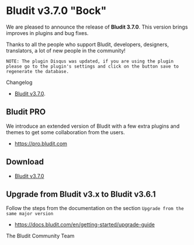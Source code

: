 # Bludit v3.7.0 "Bock"
<!-- date: 2019-01-27 08:00:00 -->
<!-- coverImage: https://source.unsplash.com/trYl7JYATH0/1600x900 -->

We are pleased to announce the release of **Bludit 3.7.0**. This version brings improves in plugins and bug fixes.

Thanks to all the people who support Bludit, developers, designers, translators, a lot of new people in the community!

```
NOTE: The plugin Disqus was updated, if you are using the plugin please go to the plugin's settings and click on the button save to regenerate the database.
```

Changelog
- [Bludit v3.7.0](https://github.com/bludit/bludit/releases/tag/3.7.0).

## Bludit PRO
We introduce an extended version of Bludit with a few extra plugins and themes to get some collaboration from the users.
- https://pro.bludit.com

## Download
- [Bludit v3.7.0](https://www.bludit.com/releases/bludit-3-7-0.zip)

## Upgrade from Bludit v3.x to Bludit v3.6.1
Follow the steps from the documentation on the section `Upgrade from the same major version`
- https://docs.bludit.com/en/getting-started/upgrade-guide

The Bludit Community Team
